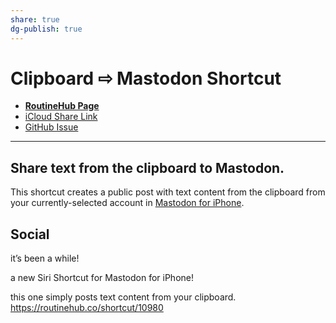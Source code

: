 ```yaml
---
share: true
dg-publish: true
---
```

# Clipboard ⇨ Mastodon Shortcut

- [**RoutineHub Page**](https://routinehub.co/shortcut/10980)
- [iCloud Share Link](https://www.icloud.com/shortcuts/0cb38607276c4b23b320443c216c374b)
- [GitHub Issue](https://github.com/extratone/i/issues/134)
---

## Share text from the clipboard to Mastodon.

This shortcut creates a public post with text content from the clipboard from your currently-selected account in [Mastodon for iPhone](https://apps.apple.com/us/app/mastodon-for-iphone/id1571998974).
 
## Social

it’s been a while!

a new Siri Shortcut for Mastodon for iPhone!

this one simply posts text content from your clipboard. https://routinehub.co/shortcut/10980